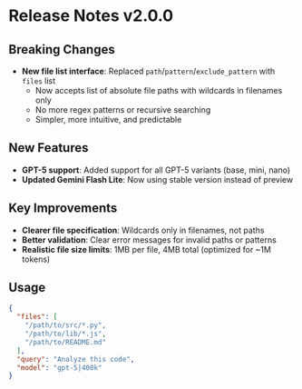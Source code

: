 # Release Notes v2.0.0

## Breaking Changes
- **New file list interface**: Replaced `path`/`pattern`/`exclude_pattern` with `files` list
  - Now accepts list of absolute file paths with wildcards in filenames only
  - No more regex patterns or recursive searching
  - Simpler, more intuitive, and predictable

## New Features
- **GPT-5 support**: Added support for all GPT-5 variants (base, mini, nano)
- **Updated Gemini Flash Lite**: Now using stable version instead of preview

## Key Improvements
- **Clearer file specification**: Wildcards only in filenames, not paths
- **Better validation**: Clear error messages for invalid paths or patterns
- **Realistic file size limits**: 1MB per file, 4MB total (optimized for ~1M tokens)

## Usage
```json
{
  "files": [
    "/path/to/src/*.py",
    "/path/to/lib/*.js",
    "/path/to/README.md"
  ],
  "query": "Analyze this code",
  "model": "gpt-5|400k"
}
```